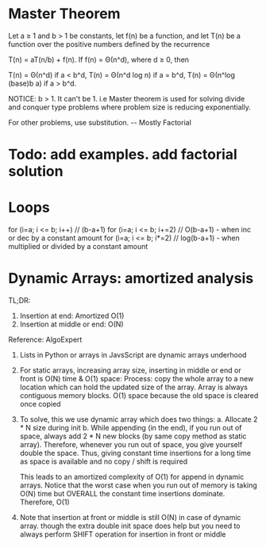 # Master Theorem
Let a ≥ 1 and b > 1 be constants, let f(n) be a function, and let T(n) be a function over the positive numbers defined by the recurrence

T(n) = aT(n/b) + f(n).
If f(n) = Θ(n^d), where d ≥ 0, then

T(n) = Θ(n^d) if a < b^d,
T(n) = Θ(n^d log n) if a = b^d,
T(n) = Θ(n^log (base)b a) if a > b^d.

NOTICE: b > 1. It can't be 1. i.e Master theorem is used for solving divide and conquer type problems where problem size is reducing exponentially.

For other problems, use substitution. -- Mostly Factorial

# Todo: add examples. add factorial solution

# Loops
for (i=a; i <= b; i++)      // (b-a+1)
for (i=a; i <= b; i+=2)     // O(b-a+1) - when inc or dec by a constant amount
for (i=a; i <= b; i*=2)     // log(b-a+1) - when multiplied or divided by a constant amount

# Dynamic Arrays: amortized analysis
TL;DR:
1. Insertion at end: Amortized O(1)
2. Insertion at middle or end: O(N)

Reference: AlgoExpert
1. Lists in Python or arrays in JavsScript are dynamic arrays underhood
2. For static arrays, increasing array size, inserting in  middle or end or front is O(N) time & O(1) space: Process: copy the whole array to a new location which can hold the updated size of the array. Array is always contiguous memory blocks. O(1) space because the old space is cleared once copied
3. To solve, this we use dynamic array which does two things:
    a. Allocate 2 * N size during init
    b. While appending (in the end), if you run out of space, always add 2 * N new blocks (by same copy method as static array). Therefore, whenever you run out of space, you give yourself double the space. Thus, giving constant time insertions for a long time as space is available and no copy / shift is required
    
    This leads to an amortized complexity of O(1) for append in dynamic arrays. Notice that the worst case when you run out of memory is taking O(N) time but OVERALL the constant time insertions dominate. Therefore, O(1)
4. Note that insertion at front or middle is still O(N) in case of dynamic array. though the extra double init space does help but you need to always perform SHIFT operation for insertion in front or middle

